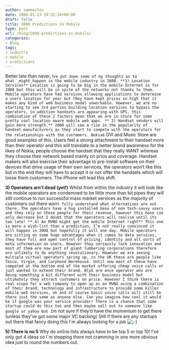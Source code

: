 ```yaml
---
author: sammachin
date: 2008-01-23 19:32:34+00:00
draft: false
title: 2008 Predictions in Mobile
type: post
url: /blog/2008-predictions-in-mobile/
categories:
- Blog
tags:
- industry
- mobile
- predictions
---
```


Better late than never, I`ve put down some of my thoughts as to what _might_happen in the mobile industry in 2008.
**1) Location Services**
Location is going to be big in the mobile Internet in for 2008 but this will be in spite of the networks not thanks to them.
Mobile operators have had services allowing applications to determine a users location for year but they have kept prices so high that it makes any kind of web business model unworkable. However, we are no starting to see 3rd parties building location services to bypass the operators, in addition handsets are appearing with GPS. this combination of these 2 factors mean that we are in store for some pretty cool location aware mobile web apps.
**
2) Handset vendors will gain more strength.**
2008 will see a rise in the popularity of handset manufacturers as they start to compete with the operators for the relationships with the customers. Nokia`s OVI and Music Store are good examples of this.
Users feel a strong attachment to their handset more than their operator and this will translate to a better brand awareness for the likes of Nokia, people choose the handset that they really WANT whereas they choose their network based mainly on price and coverage.
Handset makers will also exercise their advantage to pre-install software on their devices that drive usage of their own services, the operators won’t like this but in the end they will have to accept it or not offer the handsets which will loose them customers. The iPhone will lead this shift.

**3) Operators arn’t dead (yet!)**
Whilst from within the industry it will look like the mobile operators are condemned to be little more than bit pipes they will still continue to run successful mass market services as the majority of customers out there won`t fully understand what alternatives are out there. The operators have a hug installed base of non tech-savvy users and they rely on these people for their revenue, however this base can only decrease but I doubt that the operators will realise until its too late!
**
4) An MVNO might get the mobile Internet right**
This one is more a wish-list than a prediction, I’m not really convinced it will happen in 2008 but hopefully it will one day.
Mobile operators are sitting on some huge advantages when it comes to data services, they have full and open control of pricing, identity and all sorts of meta information on users. However they seriously lack innovation and most of them are now part of giant lumbering corporations therefore are unlikely to do anything revolutionary. However we are seeing multiple virtual operators spring up, in the UK these are people like Tesco, Virgin, and Carphone Warehouse. Until now most of these have competed at the bottom end of the market offering cheap voice calls or just wanted to extend their brand. Blyk are once operator who are doing something a bit different with their business model but ultimately they attract customers on price.
However I think there is real scope for a web company to open up as an MVNO using a combination of their brand, technology and infrastructure to provide some killer mobile web services, oh and of course basic voice calls will still be there just the same as anyone else. Can you imagine how cool it would be if google was your service provider!
There is a chance that some startup could do this too and then maybe sell out to someone like google or yahoo but I`m not sure if they’d have the momentum to get there (unless they’ve got some major VC backing) Still if there are any startups out there that fancy doing this I`m always looking for a job ![;-)](http://www.geektech.co.uk/blog/wordpress/wp-includes/images/smilies/icon_wink.gif)


**5) There is no 5**
Why do online lists always have to be top 5 or top 10! I’ve only got 4 ideas so I`m stopping there not cramming in one more obvious idea just to round the numbers out.
